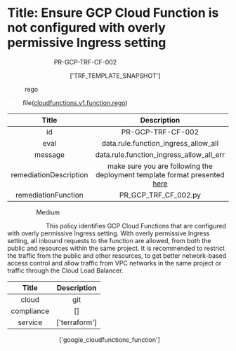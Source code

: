 



# Title: Ensure GCP Cloud Function is not configured with overly permissive Ingress setting


***<font color="white">Master Test Id:</font>*** PR-GCP-TRF-CF-002

***<font color="white">Master Snapshot Id:</font>*** ['TRF_TEMPLATE_SNAPSHOT']

***<font color="white">type:</font>*** rego

***<font color="white">rule:</font>*** file([cloudfunctions.v1.function.rego])  
  
  
  
  

|Title|Description|
| :---: | :---: |
|id|PR-GCP-TRF-CF-002|
|eval|data.rule.function_ingress_allow_all|
|message|data.rule.function_ingress_allow_all_err|
|remediationDescription|make sure you are following the deployment template format presented <a href='https://github.com/GoogleCloudPlatform/deploymentmanager-samples/tree/master/google/resource-snippets/cloudfunctions-v1' target='_blank'>here</a>|
|remediationFunction|PR_GCP_TRF_CF_002.py|


***<font color="white">Severity:</font>*** Medium

***<font color="white">Description:</font>*** This policy identifies GCP Cloud Functions that are configured with overly permissive Ingress setting. With overly permissive Ingress setting, all inbound requests to the function are allowed, from both the public and resources within the same project. It is recommended to restrict the traffic from the public and other resources, to get better network-based access control and allow traffic from VPC networks in the same project or traffic through the Cloud Load Balancer.  
  
  

|Title|Description|
| :---: | :---: |
|cloud|git|
|compliance|[]|
|service|['terraform']|


***<font color="white">Resource Types:</font>*** ['google_cloudfunctions_function']


[cloudfunctions.v1.function.rego]: https://github.com/prancer-io/prancer-compliance-test/tree/master/google/terraform/cloudfunctions.v1.function.rego
